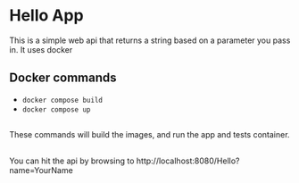 # Hello App

This is a simple web api that returns a string based on a parameter you pass in. It uses docker

## Docker commands

- `docker compose build`
- `docker compose up`

##
These commands will build the images, and run the app and tests container. 
##
You can hit the api by browsing to http://localhost:8080/Hello?name=YourName
